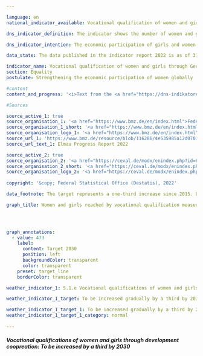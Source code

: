 ```yaml
---

language: en    
national_indicator_available: Vocational qualification of women and girls through German development cooperation    

dns_indicator_definition: The indicator shows the number of women and girls in developing and emerging countries who were reached by vocational qualification measures through German development cooperation.    

dns_indicator_intention: The economic participation of girls and women in developing and emerging countries is to be increased. To this end, the number of girls and women in developing and emerging countries who obtain vocational qualifications through German development cooperation is to be gradually increased by one third over the period from 2015&nbsp;to 2030.    

data_state: The data published in the indicator report 2022 is as of 31.10.2022. The data shown on this platform is updated regularly, so that more current data may be available online than published in the <a href="https://dns-indikatoren.de/assets/publications/reports/en/2022.pdf">indicator report 2022</a>.    

indicator_name: Vocational qualification of women and girls through German development cooperation    
section: Equality    
postulate: Strengthening the economic participation of women globally    

#content     
content_and_progress: '<i>Text from the <a href="https://dns-indikatoren.de/assets/publications/reports/en/2022.pdf">Indicator Report 2022&nbsp;</a></i><br><br>Information provided by the Federal Ministry for Economic Cooperation and Development (<abbr title="Federal Ministry for Economic Cooperation and Development">BMZ</abbr>) on supported projects that entered the implementation phase in 2015&nbsp;served as a data source. The measures taken into account include all short-, medium- and long-term formal and non-formal vocational training measures in developing and emerging countries. The measures are financed entirely by funds from the federal budget and from market funds provided through the Kreditanstalt für Wiederaufbau (<abbr title="Reconstruction Loan Corporation (Kreditanstalt für Wiederaufbau)">KfW</abbr>). The data were collected for the first time in 2015&nbsp;on behalf of the Ministry of Development by the Deutsche Gesellschaft für Internationale Zusammenarbeit (<abbr title="German Agency for International Cooperation">GIZ</abbr>) <abbr title="Company with limited liability">GmbH</abbr> and Centrum für Evaluation <abbr title="Company with limited liability">GmbH</abbr>, and are updated at three-annual intervals. This means that it is not yet possible to gauge the prospects of meeting the target on the basis of the methodology set out in the Indicator Report.<br><br>In 2018, some 863,000&nbsp;women and girls were reached by skills development measures. This is 243% higher than 2015, the first year for which data were collected. Of these women and girls, 26.5% were reached directly through individual vocational training. A total of 31.6% of the women and girls were reached through institutional funding and 41.8% through measures in specific policy fields. Of all these women and girls, 93.0% were reached through financial cooperation.<br><br>Because women and girls in developing and emerging countries are reached by German development cooperation by three different levels, the data were searched for each of those levels. (1) In the case of individualised measures, the number of women and girls who received vocational training and continuing education or participated in individualised extension measures can be recorded directly. When it comes to (2) the funding of institutions and (3) the allocation of funds to specific policy fields, the number of beneficiaries reached in the supported training and further education facilities has to be estimated. In this case, the total number of female trainees and students in each of the funded education and training establishments as well as all women and girls receiving education or training in the relevant policy field are assumed to be beneficiaries of German development cooperation. As a result, there can be overestimates and duplication, especially in the figures for policy fields. Furthermore, in the case of follow-on projects or when two or more projects are implemented simultaneously in the same region, the possibility of double counting some of the beneficiary women and girls cannot be ruled out.<br><br>The value of the indicator depends heavily on the funding level, as funding through institutions or policy fields generally reaches more women and girls than individual measures. The indicator does not provide any information on the success, scope and quality of the qualification measures, which can vary considerably. The measures designed to promote the vocational skills of women and girls are part of overall official development assistance. The total amount of <abbr title="Official development assistance">ODA</abbr> is shown in indicator 17.1.'    

#Sources    

source_active_1: true
source_organisation_1: '<a href="https://www.bmz.de/en/index.html">Federal Ministry for Economic Cooperation and Development</a>'
source_organisation_1_short: '<a href="https://www.bmz.de/en/index.html">Federal Ministry for Economic Cooperation and Development</a>'
source_organisation_logo_1: '<a href="https://www.bmz.de/en/index.html"><img src="https://dnsUpgradeEnvironment.github.io/dns-indicators/public/OrgImgEn/bmz.png" alt="Federal Ministry for Economic Cooperation and Development" title=" Click here to visit the homepage of the organizationFederal Ministry for Economic Cooperation and Development" style="height:60px; width:148px; border: transparent"/></a>'
source_url_1: 'https://www.bmz.de/resource/blob/116286/4e535985a12d0701e63b25ca9f4d0fb8/2022-07-01-elmau-progress-report-2022-data.pdf'
source_url_text_1: Elmau Progress Report 2022

source_active_2: true
source_organisation_2: '<a href="https://ceval.de/modx/enindex.php?id=692">Center for Evaluation</a>'
source_organisation_2_short: '<a href="https://ceval.de/modx/enindex.php?id=692">Center for Evaluation</a>'
source_organisation_logo_2: '<a href="https://ceval.de/modx/enindex.php?id=692"><img src="https://dnsUpgradeEnvironment.github.io/dns-indicators/public/OrgImgEn/ceval.png" alt="Center for Evaluation" title=" Click here to visit the homepage of the organizationCenter for Evaluation" style="height:60px; width:148px; border: transparent"/></a>'
    
copyright: '&copy; Federal Statistical Office (Destatis), 2022'    

data_footnote: The target represents a one-third increase since 2015. Data based on a special evaluation.    

graph_title: Women and girls reached by vocational qualification measures through German development assistance    

    


graph_annotations:
  - value: 473
    label:
      content: Target 2030
      position: left
      backgroundColor: transparent
      color: transparent
    preset: target_line
    borderColor: transparent            

weather_indicator_1: 5.1.e Vocational qualifications of women and girls through German development cooperation

weather_indicator_1_target: To be increased gradually by a third by 2030&nbsp;compared to 2015&nbsp;as the base year

weather_indicator_1_target_1: To be increased gradually by a third by 2030&nbsp;compared to 2015&nbsp;as the base year
weather_indicator_1_target_1_category: normal
    
---
```



<div>
  <div class="my-header">
    <h5>Vocational qualifications of women and girls through development coopreation: To be increased by a third by 2030
    </h5>
  </div>
</div>
<div class="my-header-note">
</div>